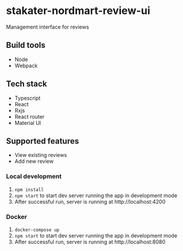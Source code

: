 # stakater-nordmart-review-ui
Management interface for reviews
 


## Build tools

- Node
- Webpack

## Tech stack

- Typescript
- React
- Rxjs
- React router
- Material UI

## Supported features

- View existing reviews
- Add new review

### Local development

1. `npm install`
2. `npm start` to start dev server running the app in development mode
2. After successful run, server is running at http://localhost:4200


### Docker

1. `docker-compose up`
2. `npm start` to start dev server running the app in development mode
3. After successful run, server is running at http://localhost:8080


